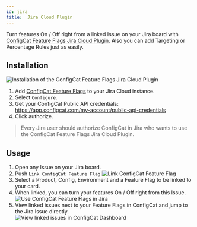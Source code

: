 ```yaml
---
id: jira
title:  Jira Cloud Plugin
---
```


Turn features On / Off right from a linked Issue on your Jira board with <a href="https://marketplace.atlassian.com/1222421" target="_blank">ConfigCat Feature Flags Jira Cloud Plugin</a>. Also you can add Targeting or Percentage Rules just as easily.

## Installation
![Installation of the ConfigCat Feature Flags Jira Cloud Plugin](/assets/jira/authorize.png)

1. Add <a href="https://marketplace.atlassian.com/1222421" target="_blank">ConfigCat Feature Flags</a> to your Jira Cloud instance.
2. Select `Configure`.
3. Get your ConfigCat Public API credentials: https://app.configcat.com/my-account/public-api-credentials
4. Click authorize.

> Every Jira user should authorize ConfigCat in Jira who wants to use the ConfigCat Feature Flags Jira Cloud Plugin.

## Usage

1. Open any Issue on your Jira board.
2. Push `Link ConfigCat Feature Flag`
![Link ConfigCat Feature Flag](/assets/jira/link.png)
3. Select a Product, Config, Environment and a Feature Flag to be linked to your card.
4. When linked, you can turn your features On / Off right from this Issue.  
![Use ConfigCat Feature Flags in Jira](/assets/jira/use.png)
5. View linked issues next to your Feature Flags in ConfigCat and jump to the Jira Issue directly.  
![View linked issues in ConfigCat Dashboard](/assets/jira/jump.png)
